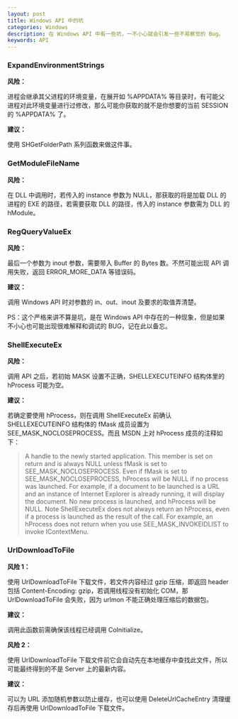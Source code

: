 ```yaml
---
layout: post
title: Windows API 中的坑
categories: Windows
description: 在 Windows API 中有一些坑，一不小心就会引发一些不易察觉的 Bug。
keywords: API
---
```


### ExpandEnvironmentStrings

**风险：**

进程会继承其父进程的环境变量，在展开如 %APPDATA% 等目录时，有可能父进程对此环境变量进行过修改，那么可能你获取的就不是你想要的当前 SESSION 的 %APPDATA% 了。
<!--more-->
**建议：**

使用 SHGetFolderPath 系列函数来做这件事。

### GetModuleFileName

**风险：**

在 DLL 中调用时，若传入的 instance 参数为 NULL，那获取的将是加载 DLL 的进程的 EXE 的路径，若需要获取 DLL 的路径，传入的 instance 参数需为 DLL 的 hModule。

### RegQueryValueEx

**风险：**

最后一个参数为 inout 参数，需要带入 Buffer 的 Bytes 数。不然可能出现 API 调用失败，返回 ERROR_MORE_DATA 等错误码。

**建议：**

调用 Windows API 时对参数的 in、out、inout 及要求的取值弄清楚。

PS：这个严格来讲不算是坑，是在 Windows API 中存在的一种现象，但是如果不小心也可能出现很难解释和调试的 BUG，记在此以备忘。

### ShellExecuteEx

**风险：**

调用 API 之后，若初始 MASK 设置不正确，SHELLEXECUTEINFO 结构体里的 hProcess 可能为空。

**建议：**

若确定要使用 hProcess，则在调用 ShellExecuteEx 前确认 SHELLEXECUTEINFO 结构体的 fMask 成员设置为 SEE_MASK_NOCLOSEPROCESS。而且 MSDN 上对 hProcess 成员的注释如下：

> A handle to the newly started application. This member is set on return and is always NULL unless fMask is set to SEE_MASK_NOCLOSEPROCESS. Even if fMask is set to SEE_MASK_NOCLOSEPROCESS, hProcess will be NULL if no process was launched. For example, if a document to be launched is a URL and an instance of Internet Explorer is already running, it will display the document. No new process is launched, and hProcess will be NULL.
> Note   ShellExecuteEx does not always return an hProcess, even if a process is launched as the result of the call. For example, an hProcess does not return when you use SEE_MASK_INVOKEIDLIST to invoke IContextMenu.

### UrlDownloadToFile

**风险 1：**

使用 UrlDownloadToFile 下载文件，若文件内容经过 gzip 压缩，即返回 header 包括 Content-Encoding: gzip，若调用线程没有初始化 COM，那 UrlDownloadToFile 会失败，因为 urlmon 不能正确处理压缩后的数据包。

**建议：**

调用此函数前需确保该线程已经调用 CoInitialize。

**风险 2：**

使用 UrlDownloadToFile 下载文件前它会自动先在本地缓存中查找此文件，所以可能最终得到的不是 Server 上的最新内容。

**建议：**

可以为 URL 添加随机参数以防止缓存，也可以使用 DeleteUrlCacheEntry 清理缓存后再使用 UrlDownloadToFile 下载文件。

